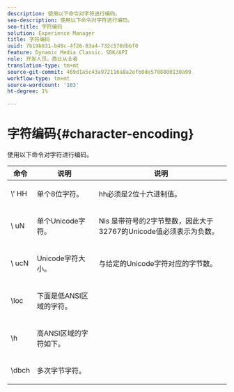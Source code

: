 ```yaml
---
description: 使用以下命令对字符进行编码。
seo-description: 使用以下命令对字符进行编码。
seo-title: 字符编码
solution: Experience Manager
title: 字符编码
uuid: 7b19b831-b40c-4f26-83a4-732c578dbbf0
feature: Dynamic Media Classic，SDK/API
role: 开发人员，商业从业者
translation-type: tm+mt
source-git-commit: 469d1a5c43a972116a8a2efb0de5708800130a99
workflow-type: tm+mt
source-wordcount: '103'
ht-degree: 1%

---
```



# 字符编码{#character-encoding}

使用以下命令对字符进行编码。

<table id="table_EB0C1B674BEA4A37964FB4BF559E0005"> 
 <thead> 
  <tr> 
   <th class="entry"> 命令 </th> 
   <th class="entry"> 说明 </th> 
   <th class="entry"> 说明 </th> 
  </tr> 
 </thead>
 <tbody> 
  <tr> 
   <td> <span class="codeph">\'<span class="varname"> HH</span></span> </td> 
   <td> <p>单个8位字符。 </p> </td> 
   <td> <p><span class="varname"> </span> hh必须是2位十六进制值。 </p> </td> 
  </tr> 
  <tr> 
   <td> <span class="codeph">\<span class="varname"> uN</span></span> </td> 
   <td> <p>单个Unicode字符。 </p> </td> 
   <td> <p><span class="varname"> Nis</span> 是带符号的2字节整数，因此大于32767的Unicode值必须表示为负数。 </p> </td> 
  </tr> 
  <tr> 
   <td> <span class="codeph">\<span class="varname"> ucN</span></span> </td> 
   <td> <p>Unicode字符大小。 </p> </td> 
   <td> <p>与给定的Unicode字符对应的字节数。 </p> </td> 
  </tr> 
  <tr> 
   <td> <span class="codeph"> \loc  </span> </td> 
   <td> <p>下面是低ANSI区域的字符。 </p> </td> 
   <td> <p> </p> </td> 
  </tr> 
  <tr> 
   <td> <span class="codeph"> \h  </span> </td> 
   <td> <p>高ANSI区域的字符如下。 </p> </td> 
   <td> <p> </p> </td> 
  </tr> 
  <tr> 
   <td> <span class="codeph"> \dbch  </span> </td> 
   <td> <p>多次字节字符。 </p> </td> 
   <td> <p> </p> </td> 
  </tr> 
 </tbody> 
</table>

